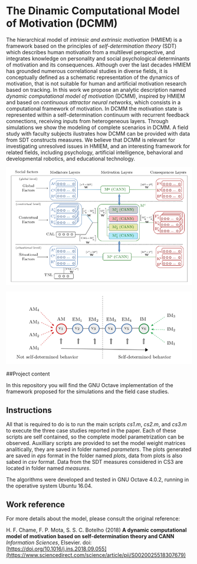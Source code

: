 # The Dinamic Computational Model of Motivation (DCMM)

The hierarchical model of *intrinsic and extrinsic motivation* (HMIEM) is a framework based on the principles of *self-determination theory* (SDT) which describes human motivation from a multilevel perspective, and integrates knowledge on personality and social psychological determinants of motivation and its consequences. Although over the last decades HMIEM has grounded numerous correlational studies in diverse fields, it is conceptually defined as a schematic representation of the dynamics of motivation, that is not suitable for human and artificial motivation research based on tracking. In this work we propose an analytic description named *dynamic computational model of motivation* (DCMM), inspired by HMIEM and based on *continuous attractor neural networks*, which consists in a computational framework of motivation. In DCMM the motivation state is represented within a self-determination continuum with recurrent feedback connections, receiving inputs from heterogeneous layers. Through simulations we show the modeling of complete scenarios in DCMM. A field study with faculty subjects ilustrates how DCMM can be provided with data from SDT constructs measures. We believe that DCMM is relevant for investigating unresolved issues in HMIEM, and an interesting framework for related fields, including psychology, artificial intelligence, behavioral and developmental robotics, and educational technology.

![The DCMM framework](images//DCMM.png)

![SDT Motivation Layer represenation](images//MotLayer.png)

##Project content 

In this repository you will find the GNU Octave implementation of the framework proposed for the simulations and the field case studies.

## Instructions

All that is required to do is to run the main scripts *cs1.m*, *cs2.m*, and *cs3.m* to execute the three case studies reported in the paper. Each of these scripts are self contained, so the complete model parametrization can be observed. Auxilliary scripts are provided to set the model weight matrices analitically, they are saved in folder named *parameters*. The plots generated are saved in *eps* format in the folder named *plots*, data from plots is also sabed in *csv* format. Data from the SDT measures considered in CS3 are located in folder named *measures*.

The algorithms were developed and tested in GNU Octave 4.0.2, running in the operative system Ubuntu 16.04. 

## Work reference

For more details about the model, please consult the original reference:

H. F. Chame, F. P. Mota, S. S. C. Botelho (2018) **A dynamic computational model of motivation based on self-determination theory and CANN** *Information Sciences*, Elsevier. doi: [https://doi.org/10.1016/j.ins.2018.09.055](https://www.sciencedirect.com/science/article/pii/S0020025518307679)
